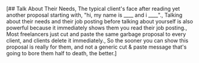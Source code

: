 [## Talk About Their Needs, The typical client's face after reading yet another proposal starting with, "hi, my name is ____ and i ____"., Talking about their needs and their job posting before talking about yourself is also powerful because it immediately shows them you read their job posting., Most freelancers just cut and paste the same garbage proposal to every client, and clients delete it immediately., So the sooner you can show this proposal is really for them, and not a generic cut & paste message that's going to bore them half to death, the better.]

